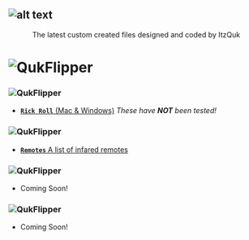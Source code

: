 ![alt text](https://i.imgur.com/XD6ngzD.png)
---
<p align="center">
The latest custom created files designed and coded by ItzQuk
</p>


# ![QukFlipper](https://i.imgur.com/lphp7Eh.png)


### ![QukFlipper](https://i.imgur.com/JueQkeA.png)

- [**`Rick Roll`** (Mac & Windows)](https://github.com/ItzQuk/QukFlipper/tree/main/Scripts/Rick%20Roll) *These have **NOT** been tested!*

### ![QukFlipper](https://i.imgur.com/sbDS645.png)

- [**`Remotes`** A list of infared remotes](https://github.com/ItzQuk/QukFlipper/tree/main/Scripts/Remotes)

### ![QukFlipper](https://i.imgur.com/gzOQPxa.png)

- Coming Soon!

### ![QukFlipper](https://i.imgur.com/PTBL20O.png)

- Coming Soon!
